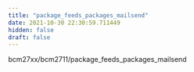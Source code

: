 ```yaml
---
title: "package_feeds_packages_mailsend"
date: 2021-10-30 22:30:59.711449
hidden: false
draft: false
---
```


bcm27xx/bcm2711/package_feeds_packages_mailsend

